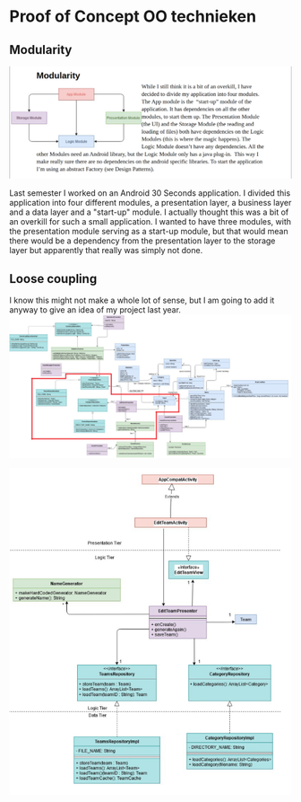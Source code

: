# Proof of Concept OO technieken

## Modularity

![Modularity 31 seconds](modularity.jpg "Modularity 31 Second")

Last semester I worked on an Android 30 Seconds application. I divided this  application into four different modules, a presentation layer, a business layer and a data layer and a "start-up" module. I actually thought this was a bit of an overkill for such a small application. I wanted to have three modules, with the presentation module serving as a start-up module, but that would mean there would be a dependency from the presentation layer to the storage layer but apparently that really was simply not done. 

## Loose coupling

I know this might not make a whole lot of sense, but I am going to add it anyway to give an idea of my project last year.
![Modularity 31 seconds](klassdiagram.jpg "Modularity 31 Second")




![Modularity 31 seconds](presenters.jpg "Modularity 31 Second")




